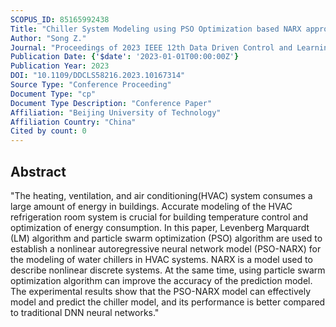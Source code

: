```yaml
---
SCOPUS_ID: 85165992438
Title: "Chiller System Modeling using PSO Optimization based NARX approach"
Author: "Song Z."
Journal: "Proceedings of 2023 IEEE 12th Data Driven Control and Learning Systems Conference, DDCLS 2023"
Publication Date: {'$date': '2023-01-01T00:00:00Z'}
Publication Year: 2023
DOI: "10.1109/DDCLS58216.2023.10167314"
Source Type: "Conference Proceeding"
Document Type: "cp"
Document Type Description: "Conference Paper"
Affiliation: "Beijing University of Technology"
Affiliation Country: "China"
Cited by count: 0
---
```


## Abstract
"The heating, ventilation, and air conditioning(HVAC) system consumes a large amount of energy in buildings. Accurate modeling of the HVAC refrigeration room system is crucial for building temperature control and optimization of energy consumption. In this paper, Levenberg Marquardt (LM) algorithm and particle swarm optimization (PSO) algorithm are used to establish a nonlinear autoregressive neural network model (PSO-NARX) for the modeling of water chillers in HVAC systems. NARX is a model used to describe nonlinear discrete systems. At the same time, using particle swarm optimization algorithm can improve the accuracy of the prediction model. The experimental results show that the PSO-NARX model can effectively model and predict the chiller model, and its performance is better compared to traditional DNN neural networks."
